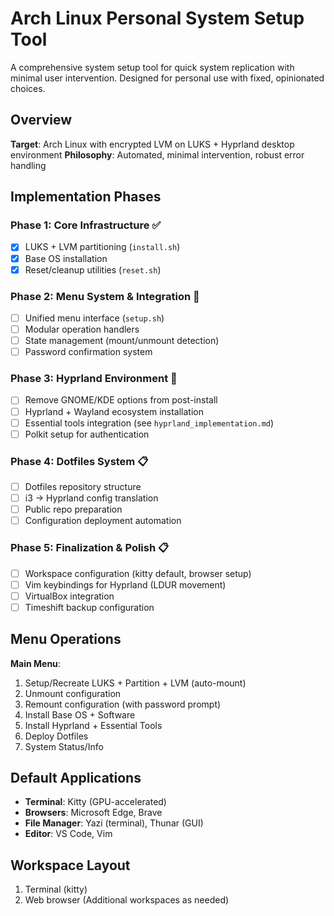 # Arch Linux Personal System Setup Tool

A comprehensive system setup tool for quick system replication with minimal user intervention. Designed for personal use with fixed, opinionated choices.

## Overview

**Target**: Arch Linux with encrypted LVM on LUKS + Hyprland desktop environment
**Philosophy**: Automated, minimal intervention, robust error handling

## Implementation Phases

### Phase 1: Core Infrastructure ✅ 
- [x] LUKS + LVM partitioning (`install.sh`)
- [x] Base OS installation
- [x] Reset/cleanup utilities (`reset.sh`)

### Phase 2: Menu System & Integration 🔄
- [ ] Unified menu interface (`setup.sh`)
- [ ] Modular operation handlers
- [ ] State management (mount/unmount detection)
- [ ] Password confirmation system

### Phase 3: Hyprland Environment 🔄
- [ ] Remove GNOME/KDE options from post-install
- [ ] Hyprland + Wayland ecosystem installation
- [ ] Essential tools integration (see `hyprland_implementation.md`)
- [ ] Polkit setup for authentication

### Phase 4: Dotfiles System 📋
- [ ] Dotfiles repository structure
- [ ] i3 → Hyprland config translation
- [ ] Public repo preparation
- [ ] Configuration deployment automation

### Phase 5: Finalization & Polish 📋
- [ ] Workspace configuration (kitty default, browser setup)
- [ ] Vim keybindings for Hyprland (LDUR movement)
- [ ] VirtualBox integration
- [ ] Timeshift backup configuration

## Menu Operations

**Main Menu**:
1. Setup/Recreate LUKS + Partition + LVM (auto-mount)
2. Unmount configuration 
3. Remount configuration (with password prompt)
4. Install Base OS + Software
5. Install Hyprland + Essential Tools
6. Deploy Dotfiles
7. System Status/Info

## Default Applications

- **Terminal**: Kitty (GPU-accelerated)
- **Browsers**: Microsoft Edge, Brave
- **File Manager**: Yazi (terminal), Thunar (GUI)
- **Editor**: VS Code, Vim

## Workspace Layout

1. Terminal (kitty)
2. Web browser
(Additional workspaces as needed)


